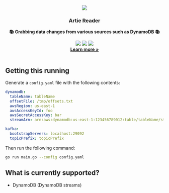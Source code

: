 <div align="center">
  <img src="https://user-images.githubusercontent.com/4412200/201717557-17c79b66-2303-4141-bea2-87382fb02613.png" />
  <h3>Artie Reader</h3>
  <p><b>📚 Grabbing data changes from various sources such as DynamoDB 📚</b></p>
  <a href="https://artie.so/slack"><img src="https://img.shields.io/badge/slack-@artie-blue.svg?logo=slack"/></a>
  <a href="https://github.com/artie-labs/reader/blob/master/LICENSE.txt"><img src="https://user-images.githubusercontent.com/4412200/201544613-a7197bc4-8b61-4fc5-bf09-68ee10133fd7.svg"/></a>
  <img src="https://github.com/artie-labs/reader/actions/workflows/gha-go-test.yaml/badge.svg"/>
  <br/>
  <b><a target="_blank" href="https://artie.so" >Learn more »</a></b>
</div>
<br/>

## Getting this running

Generate a `config.yaml` file with the following contents:

```yaml
dynamodb:
  tableName: tableName
  offsetFile: /tmp/offsets.txt
  awsRegion: us-east-1
  awsAccessKeyId: foo
  awsSecretAccessKey: bar
  streamArn: arn:aws:dynamodb:us-east-1:123456789012:table/tableName/stream/2019-12-20T00:00:00.000

kafka:
  bootstrapServers: localhost:29092
  topicPrefix: topicPrefix
```

Then run the following command:

```bash
go run main.go --config config.yaml
```

## What is currently supported?
* DynamoDB (DynamoDB streams)
